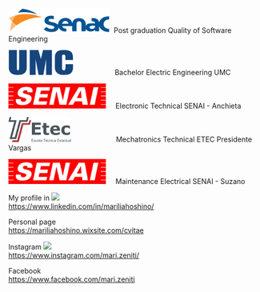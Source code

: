 
<img src="https://github.com/mariliahoshino/mariliahoshino/blob/master/logo_senac.png?raw=true" height="50" widht="400"> &nbsp;Post graduation Quality of Software Engineering 

<img src="https://github.com/mariliahoshino/mariliahoshino/blob/master/logo_umc.png?raw=true" height="50" widht="400"> &nbsp;&nbsp;&nbsp;&nbsp;&nbsp;&nbsp;&nbsp;&nbsp;&nbsp;&nbsp;&nbsp;&nbsp;&nbsp;&nbsp;&nbsp;&nbsp;&nbsp;&nbsp;&nbsp; Bachelor Electric Engineering UMC  

<img src="https://github.com/mariliahoshino/mariliahoshino/blob/master/logo_senai.png?raw=true" height="50" widht="400"> &nbsp;&nbsp;&nbsp; Electronic Technical SENAI - Anchieta  

<img src="https://github.com/mariliahoshino/mariliahoshino/blob/master/logo_etec.png?raw=true" height="50" widht="400"> &nbsp;&nbsp;&nbsp;&nbsp;&nbsp;&nbsp;&nbsp;&nbsp;&nbsp;&nbsp;&nbsp;&nbsp;&nbsp;&nbsp;&nbsp;&nbsp;&nbsp;&nbsp;&nbsp;&nbsp;&nbsp; Mechatronics Technical ETEC Presidente Vargas 

<img src="https://github.com/mariliahoshino/mariliahoshino/blob/master/logo_senai.png?raw=true" height="50" widht="400"> &nbsp;&nbsp;&nbsp; Maintenance Electrical SENAI - Suzano  

My profile in <img src="https://user-images.githubusercontent.com/37448340/87267194-5a2c8c80-c49d-11ea-95a5-993860580961.png">
  <br>
https://www.linkedin.com/in/mariliahoshino/

Personal page <br> 
https://mariliahoshino.wixsite.com/cvitae

Instagram  <img src = "https://static.wixstatic.com/media/d7ffe259c9e54f59837481b3dd0130eb.png/v1/fill/w_70,h_70,al_c,q_85,usm_0.66_1.00_0.01/d7ffe259c9e54f59837481b3dd0130eb.webp">  <br>
https://www.instagram.com/mari.zeniti/

Facebook <br>
https://www.facebook.com/mari.zeniti

<!--

### Hi there 👋

**mariliahoshino/mariliahoshino** is a ✨ _special_ ✨ repository because its `README.md` (this file) appears on your GitHub profile.

Here are some ideas to get you started:

- 🔭 I’m currently working on ...
- 🌱 I’m currently learning ...
- 👯 I’m looking to collaborate on ...
- 🤔 I’m looking for help with ...
- 💬 Ask me about ...
- 📫 How to reach me: ...
- 😄 Pronouns: ...
- ⚡ Fun fact: ...
-->
